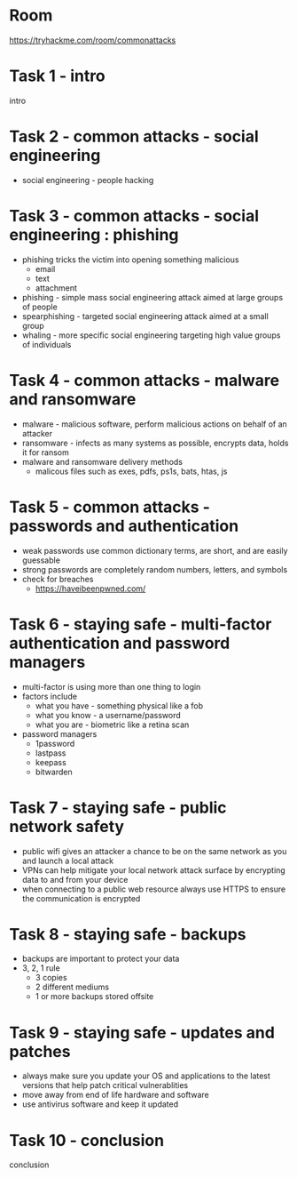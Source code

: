 # Room
https://tryhackme.com/room/commonattacks

# Task 1 - intro
intro

# Task 2 - common attacks - social engineering
* social engineering - people hacking

# Task 3 - common attacks - social engineering : phishing
* phishing tricks the victim into opening something malicious
    * email
    * text
    * attachment
* phishing - simple mass social engineering attack aimed at large groups of people
* spearphishing - targeted social engineering attack aimed at a small group
* whaling - more specific social engineering targeting high value groups of individuals

# Task 4 - common attacks - malware and ransomware
* malware - malicious software, perform malicious actions on behalf of an attacker
* ransomware - infects as many systems as possible, encrypts data, holds it for ransom
* malware and ransomware delivery methods
    * malicous files such as exes, pdfs, ps1s, bats, htas, js

# Task 5 - common attacks - passwords and authentication
* weak passwords use common dictionary terms, are short, and are easily guessable
* strong passwords are completely random numbers, letters, and symbols
* check for breaches
    * https://haveibeenpwned.com/

# Task 6 - staying safe - multi-factor authentication and password managers
* multi-factor is using more than one thing to login
* factors include
    * what you have - something physical like a fob
    * what you know - a username/password
    * what you are - biometric like a retina scan
* password managers
    * 1password
    * lastpass
    * keepass
    * bitwarden

# Task 7 - staying safe - public network safety
* public wifi gives an attacker a chance to be on the same network as you and launch a local attack
* VPNs can help mitigate your local network attack surface by encrypting data to and from your device
* when connecting to a public web resource always use HTTPS to ensure the communication is encrypted

# Task 8 - staying safe - backups
* backups are important to protect your data
* 3, 2, 1 rule
    * 3 copies
    * 2 different mediums
    * 1 or more backups stored offsite

# Task 9 - staying safe - updates and patches
* always make sure you update your OS and applications to the latest versions that help patch critical vulnerablities
* move away from end of life hardware and software
* use antivirus software and keep it updated

# Task 10 - conclusion
conclusion